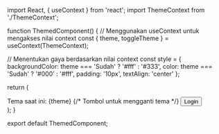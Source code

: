 import React, { useContext } from 'react';
import ThemeContext from './ThemeContext';

function ThemedComponent() {
  // Menggunakan useContext untuk mengakses nilai context
  const { theme, toggleTheme } = useContext(ThemeContext);

  // Menentukan gaya berdasarkan nilai context
  const style = {
    backgroundColor: theme === 'Sudah' ? '#fff' : '#333',
    color: theme === 'Sudah' ? '#000' : '#fff',
    padding: '10px',
    textAlign: 'center'
  };

  return (
    <div style={style}>
      Tema saat ini: {theme}
      {/* Tombol untuk mengganti tema */}
      <button onClick={toggleTheme}>Login</button>
    </div>
  );
}

export default ThemedComponent;